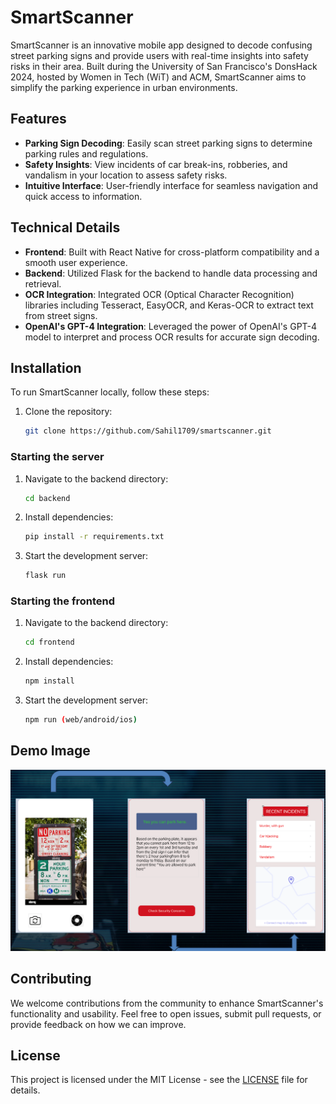 # SmartScanner

SmartScanner is an innovative mobile app designed to decode confusing street parking signs and provide users with real-time insights into safety risks in their area. Built during the University of San Francisco's DonsHack 2024, hosted by Women in Tech (WiT) and ACM, SmartScanner aims to simplify the parking experience in urban environments.

## Features

- **Parking Sign Decoding**: Easily scan street parking signs to determine parking rules and regulations.
- **Safety Insights**: View incidents of car break-ins, robberies, and vandalism in your location to assess safety risks.
- **Intuitive Interface**: User-friendly interface for seamless navigation and quick access to information.

## Technical Details

- **Frontend**: Built with React Native for cross-platform compatibility and a smooth user experience.
- **Backend**: Utilized Flask for the backend to handle data processing and retrieval.
- **OCR Integration**: Integrated OCR (Optical Character Recognition) libraries including Tesseract, EasyOCR, and Keras-OCR to extract text from street signs.
- **OpenAI's GPT-4 Integration**: Leveraged the power of OpenAI's GPT-4 model to interpret and process OCR results for accurate sign decoding.

## Installation

To run SmartScanner locally, follow these steps:

1. Clone the repository:

   ```bash
   git clone https://github.com/Sahil1709/smartscanner.git
   ```

### Starting the server

1. Navigate to the backend directory:

   ```bash
   cd backend
   ```

2. Install dependencies:

   ```bash
   pip install -r requirements.txt
   ```

3. Start the development server:
    ```bash
    flask run
    ```

### Starting the frontend

1. Navigate to the backend directory:

   ```bash
   cd frontend
   ```

2. Install dependencies:

   ```bash
   npm install
   ```

3. Start the development server:

   ```bash
   npm run (web/android/ios)
   ```

## Demo Image
![App Flow](frontend/images/e2.png)


## Contributing

We welcome contributions from the community to enhance SmartScanner's functionality and usability. Feel free to open issues, submit pull requests, or provide feedback on how we can improve.

## License

This project is licensed under the MIT License - see the [LICENSE](LICENSE) file for details.

